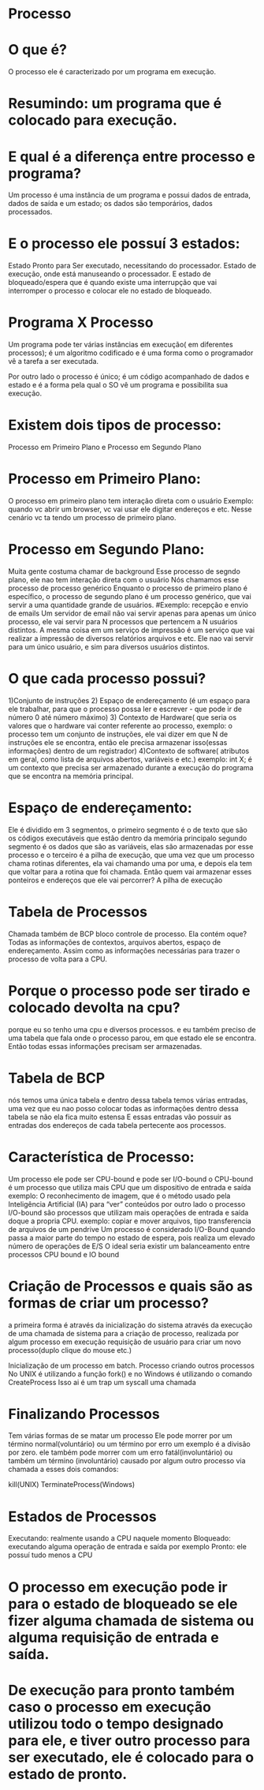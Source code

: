 # Processo

# O que é?
O processo ele é caracterizado por um programa em execução.

# Resumindo: um programa que é colocado para execução.

# E qual é a diferença entre processo e programa?
Um processo é uma instância de um programa e possui dados de entrada, dados de saída e um estado; os dados são temporários, dados processados.

# E o processo ele possuí 3 estados:
Estado Pronto para Ser executado, necessitando do processador.
Estado de execução, onde está manuseando o processador.
E estado de bloqueado/espera que é quando existe uma interrupção que vai interromper o processo e colocar ele no estado de bloqueado.

# Programa X Processo
Um programa pode ter várias instâncias em execução( em diferentes processos); é um algoritmo codificado e é uma forma como o programador vê a tarefa a ser executada.

Por outro lado o processo é único; é um código acompanhado de dados e estado e é a forma pela qual o SO vê um programa e possibilita sua execução.

# Existem dois tipos de processo:
Processo em Primeiro Plano e Processo em Segundo Plano

# Processo em Primeiro Plano:
O processo em primeiro plano tem interação direta com o usuário
Exemplo: quando vc abrir um browser, vc vai usar ele digitar endereços e etc.
Nesse cenário vc ta tendo um processo de primeiro plano.

# Processo em Segundo Plano:
Muita gente costuma chamar de background
Esse processo de segndo plano, ele nao tem interação direta com o usuário
Nós chamamos esse processo de processo genérico
Enquanto o processo de primeiro plano é específico, o processo de segundo plano é um processo genérico, que vai servir a uma quantidade grande de usuários.
#Exemplo: recepção e envio de emails
Um servidor de email não vai servir apenas para apenas um único processo, ele vai servir para N processos que pertencem a N usuários distintos.
A mesma coisa em um serviço de impressão é um serviço que vai realizar a impressão de diversos relatórios arquivos e etc.
Ele nao vai servir para um único usuário, e sim para diversos usuários distintos.

# O que cada processo possui?
1)Conjunto de instruções
2) Espaço de endereçamento (é um espaço para ele trabalhar, para que o processo possa ler e escrever - que pode ir de número 0 até número máximo)
3) Contexto de Hardware( que seria os valores que o hardware vai conter referente ao processo, exemplo: o processo tem um conjunto de instruções, ele vai dizer em que N de instruções ele se encontra, então ele precisa armazenar isso(essas informações) dentro de um registrador)
4)Contexto de software( atributos em geral, como lista de arquivos abertos, variáveis e etc.)
exemplo: int X; é um contexto que precisa ser armazenado durante a execução do programa que se encontra na memória principal.

# Espaço de endereçamento:
Ele é dividido em 3 segmentos, o primeiro segmento é o de texto que  são os códigos executáveis que estão dentro da memória principalo
segundo segmento é os dados que são as variáveis, elas são armazenadas por esse processo 
e o terceiro é a pilha de execução, que uma vez que um processo chama rotinas diferentes, ela vai chamando uma por uma, e depois ela tem que voltar para a rotina que foi chamada. Então quem vai armazenar esses ponteiros e endereços que ele vai percorrer? A pilha de execução

# Tabela de Processos 
Chamada também de BCP bloco controle de processo.
Ela contém oque?
Todas as informações de contextos, arquivos abertos, espaço de endereçamento. Assim como as informações necessárias para trazer o processo de volta para a CPU.

# Porque o processo pode ser tirado e colocado devolta na cpu?
porque eu so tenho uma cpu e diversos processos.
e eu também preciso de uma tabela que fala onde o processo parou, em que estado ele se encontra.
Então todas essas informações precisam ser armazenadas.

# Tabela de BCP

nós temos uma única tabela e dentro dessa tabela temos várias entradas, uma vez que eu nao posso colocar todas as informações dentro dessa tabela se não ela fica muito estensa
E essas entradas vão possuir as entradas dos endereços de cada tabela pertecente aos processos.

# Característica de Processo:

Um processo ele pode ser
CPU-bound e pode ser I/O-bound 
o CPU-bound é um processo que utiliza mais CPU que um dispositivo de entrada e saída
exemplo: O reconhecimento de imagem, que é o método usado pela Inteligência Artificial (IA) para “ver” conteúdos
por outro lado
o processo I/O-bound são processos que utilizam mais operações de entrada e saída doque a propria CPU. 
exemplo: copiar e mover arquivos, tipo transferencia de arquivos de um pendrive 
Um processo é considerado I/O-Bound quando passa a maior parte do tempo no estado de espera, pois realiza um elevado número de operações de E/S
O ideal seria existir um balanceamento entre processos CPU bound e IO bound


# Criação de Processos e quais são as formas de criar um processo?

a primeira forma é através da inicialização do sistema
através da execução de uma chamada de sistema para a criação de processo, realizada por algum processo em execução
requisição de usuário para criar um novo processo(duplo clique do mouse etc.)

Inicialização de um processo em batch.
Processo criando outros processos
No UNIX é utilizando a função fork()
e no Windows é utilizando o comando CreateProcess
Isso ai é um trap
um syscall
uma chamada

# Finalizando Processos 

Tem várias formas de se matar um processo
Ele pode morrer por um término normal(voluntário)
ou um término por erro
um exemplo é a divisão por zero.
ele também pode morrer com um erro fatál(involuntário)
ou também um término (involuntário) causado por algum outro processo
via chamada a esses dois comandos:

kill(UNIX)
TerminateProcess(Windows)

# Estados de Processos

Executando: realmente usando a CPU naquele momento
Bloqueado: executando alguma operação de entrada e saída por exemplo
Pronto: ele possuí tudo menos a CPU

# O processo em execução pode ir para o estado de bloqueado se ele fizer alguma chamada de sistema ou alguma requisição de entrada e saída.

# De execução para pronto também caso o processo em execução utilizou todo o tempo designado  para ele, e tiver outro processo para ser executado, ele é colocado para o estado de pronto.